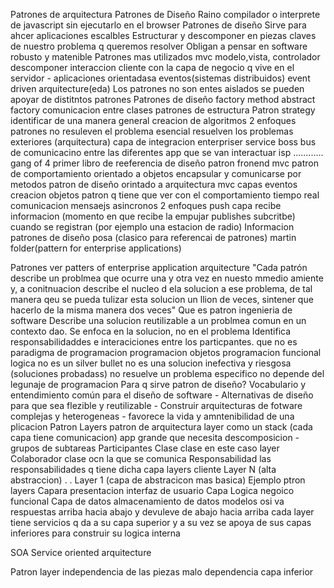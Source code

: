 Patrones de arquitectura
Patrones de Diseño
Raino
	compilador o interprete de javascript
	sin ejecutarlo en el browser
Patrones de diseño
	Sirve para ahcer aplicaciones escalbles
	Estructurar y descomponer en piezas claves de nuestro problema q queremos resolver
	Obligan a pensar en software robusto y matenible
Patrones mas utilizados
	mvc
		modelo,vista, controlador
		descomponer interaccion cliente con la capa de negocio q vive en el servidor
		- aplicaciones orientadasa eventos(sistemas distribuidos)
		event driven arquitecture(eda)
Los patrones no son entes aislados se pueden apoyar de distitntos patrones
Patrones de diseño
	factory method
	abstract factory
comunicacion entre clases
	patrones de estructura
Patron strategy
	identificar de una manera general
creacion de algoritmos
	2 enfoques
patrones 
	no resuleven el problema esencial
	resuelven los problemas exteriores (arquitectura)
capa de integracion
	enterpriser service boss
		bus de comunicacino entre las diferentes app que se van interactuar
isp
	............
gang of 4
	primer libro de reeferencia de diseño
patron fronend
	mvc
patron de comportamiento
orientado a objetos
	encapsular
	y comunicarse por metodos
patron de diseño
	orintado a arquitectura
		mvc
		capas
		eventos
	creacion objetos
	patron q tiene que ver con el comportamiento
tiempo real
comunicacion 
	mensaejs asincronos
	2 enfoques
		push
			capa recibe informacion (momento en que recibe la empujar publishes subcritbe)
			cuando se registran (por ejemplo una estacion de radio)
Informacion patrones de diseño
	posa (clasico para referencai de patrones)
	martin folder(pattern for enterprise applications)

Patrones
	ver patters of enterprise application arquitecture
	"Cada patrón describe un problmea que ocurre una y otra vez en nuesto mmedio amiente y, a conitnuacion describe el nucleo d ela solucion a ese problema, de tal manera qeu se pueda tulizar esta solucion un llion de veces, sintener que hacerlo de la misma manera dos veces"
Que es patron ingenieria de software
	Describe una solucion reutilizable a un problmea comun en un contexto dao.
	Se enfoca en la solucion, no en el problema
	Identifica responsabilidaddes e interaciciones entre los particpantes.
que no es
	paradigma de programacion
		programacion objetos
		programacion funcional 
		logica
	no es un silver bullet
	no es una solucion inefectiva y riesgosa (soluciones probadass)
	no resuelve un problema especifico
	no depende del legunaje de programacion
Para q sirve patron de diseño?
	Vocabulario y entendimiento común para el diseño de software
	- Alternativas de diseño para que sea flezible y reutilizable
	- Construir arquitecturas de fotware complejas y heterogeneas
	- favorece la vida y amntenibilidad de una plicacion
Patron Layers
	patron de arquitectura
	layer como un stack (cada capa tiene comunicacion)
	app grande que necesita descomposicion
	- grupos de subtareas
	Participantes
		Clase
			clase en este caso layer
		Colaborador
			clase ocn la que se comunica
		Responsabilidad
			las responsabilidades q tiene dicha capa
	layers
		cliente
		Layer N (alta abstraccion)
		.
		.
		Layer 1 (capa de abstracicon mas basica)
	Ejemplo ptron layers
		Capara presentacion
			interfaz de usuario
		Capa Logica
			negoico funcional
		Capa de datos
			almacenamiento de datos
	modelos osi
		va respuestas arriba hacia abajo
		y devuleve de abajo hacia arriba
	cada layer tiene servicios q da a su capa superior y a su vez se apoya de sus capas inferiores para construir su logica interna

SOA
	Service oriented arquitecture

Patron layer
	independencia de las piezas
	malo
		dependencia capa inferior
